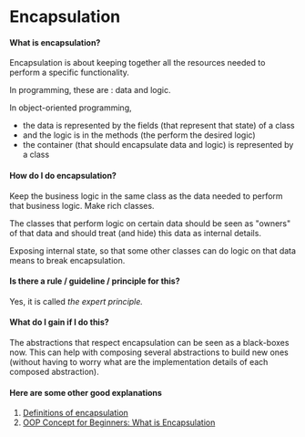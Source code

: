 # Encapsulation

#### What is encapsulation?

Encapsulation is about keeping together all the resources needed to perform a specific functionality.

In programming, these are : data and logic. 

In object-oriented programming,

* the data is represented by the fields \(that represent that state\) of a class
* and the logic is in the methods \(the perform the desired logic\)
* the container \(that should encapsulate data and logic\) is represented by a class

#### How do I do encapsulation?

Keep the business logic in the same class as the data needed to perform that business logic. Make rich classes.

The classes that perform logic on certain data should be seen as "owners" of that data and should treat \(and hide\) this data as internal details.

Exposing internal state, so that some other classes can do logic on that data means to break encapsulation.

#### Is there a rule / guideline / principle for this?

Yes, it is called _the expert principle._

#### What do I gain if I do this?

The abstractions that respect encapsulation can be seen as a black-boxes now. This can help with composing several abstractions to build new ones \(without having to worry what are the implementation details of each composed abstraction\).

#### Here are some other good explanations

1. [Definitions of encapsulation](https://searchnetworking.techtarget.com/definition/encapsulation)
2. [OOP Concept for Beginners: What is Encapsulation](https://stackify.com/oop-concept-for-beginners-what-is-encapsulation/)

